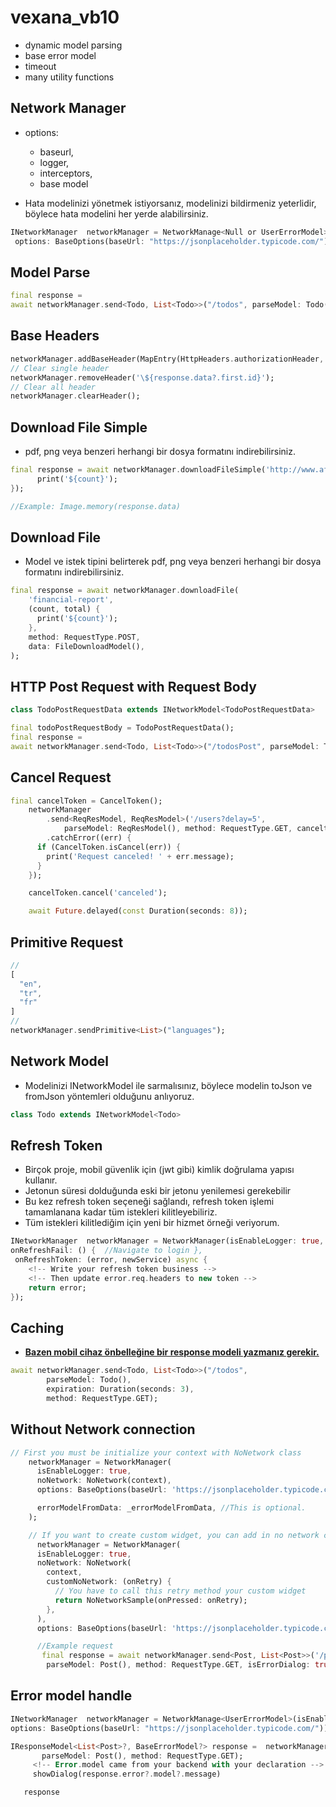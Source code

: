 # vexana_vb10

* dynamic model parsing
* base error model
* timeout 
* many utility functions

## Network Manager
* options:
    * baseurl, 
    * logger, 
    * interceptors, 
    * base model

* Hata modelinizi yönetmek istiyorsanız, modelinizi bildirmeniz yeterlidir, böylece hata modelini her yerde alabilirsiniz.

```dart
INetworkManager  networkManager = NetworkManage<Null or UserErrorModel>(isEnableLogger: true, errorModel: UserErrorModel(),
 options: BaseOptions(baseUrl: "https://jsonplaceholder.typicode.com/"));
```

## Model Parse

```dart
final response =
await networkManager.send<Todo, List<Todo>>("/todos", parseModel: Todo(), method: RequestType.GET);
```

## Base Headers

```dart
networkManager.addBaseHeader(MapEntry(HttpHeaders.authorizationHeader, response.data?.first.title ?? ''));
// Clear single header
networkManager.removeHeader('\${response.data?.first.id}');
// Clear all header
networkManager.clearHeader();
```

## Download File Simple
* pdf, png veya benzeri herhangi bir dosya formatını indirebilirsiniz.

```dart
final response = await networkManager.downloadFileSimple('http://www.africau.edu/images/default/sample.pdf', (count, total) {
      print('${count}');
});

//Example: Image.memory(response.data)
```

## Download File
* Model ve istek tipini belirterek pdf, png veya benzeri herhangi bir dosya formatını indirebilirsiniz.
```dart
final response = await networkManager.downloadFile(
    'financial-report',
    (count, total) {
      print('${count}');
    },
    method: RequestType.POST,
    data: FileDownloadModel(),
);
```

## HTTP Post Request with Request Body 
```dart
class TodoPostRequestData extends INetworkModel<TodoPostRequestData>
```

```dart
final todoPostRequestBody = TodoPostRequestData();
final response =
await networkManager.send<Todo, List<Todo>>("/todosPost", parseModel: Todo(), method: RequestType.POST, data: todoPostRequestBody);
```

## Cancel Request
```dart
final cancelToken = CancelToken();
    networkManager
        .send<ReqResModel, ReqResModel>('/users?delay=5',
            parseModel: ReqResModel(), method: RequestType.GET, canceltoken: cancelToken)
        .catchError((err) {
      if (CancelToken.isCancel(err)) {
        print('Request canceled! ' + err.message);
      }
    });

    cancelToken.cancel('canceled');

    await Future.delayed(const Duration(seconds: 8));
```

## Primitive Request
```dart
//
[
  "en",
  "tr",
  "fr"
]
//
networkManager.sendPrimitive<List>("languages");
```
## Network Model
* Modelinizi INetworkModel ile sarmalısınız, böylece modelin toJson ve fromJson yöntemleri olduğunu anlıyoruz.
```dart
class Todo extends INetworkModel<Todo>
```

## Refresh Token
* Birçok proje, mobil güvenlik için (jwt gibi) kimlik doğrulama yapısı kullanır.
* Jetonun süresi dolduğunda eski bir jetonu yenilemesi gerekebilir
* Bu kez refresh token seçeneği sağlandı, refresh token işlemi tamamlanana kadar tüm istekleri kilitleyebiliriz.
* Tüm istekleri kilitlediğim için yeni bir hizmet örneği veriyorum.
```dart
INetworkManager  networkManager = NetworkManager(isEnableLogger: true, options: BaseOptions(baseUrl: "https://jsonplaceholder.typicode.com/"),
onRefreshFail: () {  //Navigate to login },
 onRefreshToken: (error, newService) async {
    <!-- Write your refresh token business -->
    <!-- Then update error.req.headers to new token -->
    return error;
});
```

## Caching
* **[Bazen mobil cihaz önbelleğine bir response modeli yazmanız gerekir.](https://medium.com/flutter-community/cache-manager-with-flutter-5a5db0d3a3e6)**
```dart
await networkManager.send<Todo, List<Todo>>("/todos",
        parseModel: Todo(),
        expiration: Duration(seconds: 3),
        method: RequestType.GET);
```
## Without Network connection 
```dart
// First you must be initialize your context with NoNetwork class
    networkManager = NetworkManager(
      isEnableLogger: true,
      noNetwork: NoNetwork(context),
      options: BaseOptions(baseUrl: 'https://jsonplaceholder.typicode.com'),

      errorModelFromData: _errorModelFromData, //This is optional.
    );

    // If you want to create custom widget, you can add in no network class with callback function.
      networkManager = NetworkManager(
      isEnableLogger: true,
      noNetwork: NoNetwork(
        context,
        customNoNetwork: (onRetry) {
          // You have to call this retry method your custom widget
          return NoNetworkSample(onPressed: onRetry);
        },
      ),
      options: BaseOptions(baseUrl: 'https://jsonplaceholder.typicode.com'),

      //Example request
       final response = await networkManager.send<Post, List<Post>>('/posts',
        parseModel: Post(), method: RequestType.GET, isErrorDialog: true);
```

## Error model handle
 ```dart
INetworkManager  networkManager = NetworkManage<UserErrorModel>(isEnableLogger: true, errorModel: UserErrorModel(),
 options: BaseOptions(baseUrl: "https://jsonplaceholder.typicode.com/"));

 IResponseModel<List<Post>?, BaseErrorModel?> response =  networkManager.send<Post, List<Post>>('/posts',
        parseModel: Post(), method: RequestType.GET);
      <!-- Error.model came from your backend with your declaration -->
      showDialog(response.error?.model?.message)

    response
```